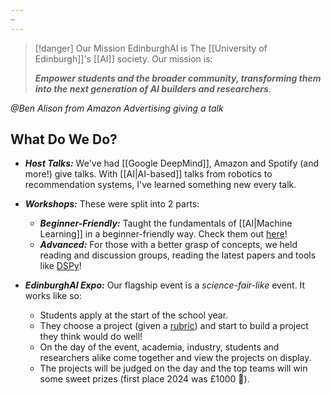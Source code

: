 ```yaml
---
~
---
```

> [!danger] Our Mission
> EdinburghAI is The [[University of Edinburgh]]'s [[AI]] society. Our mission is: 
> 
> ***Empower students and the broader community, transforming them into the next generation of AI builders and researchers***. 


*@Ben Alison from Amazon Advertising giving a talk*
## What Do We Do? 
- ***Host Talks:*** We've had [[Google DeepMind]], Amazon and Spotify (and more!) give talks. With [[AI|AI-based]] talks from robotics to recommendation systems, I've learned something new every talk.

- ***Workshops:*** These were split into 2 parts:
	- ***Beginner-Friendly:*** Taught the fundamentals of [[AI|Machine Learning]] in a beginner-friendly way. Check them out [here](https://github.com/EdinburghAI/workshops)!
	- ***Advanced:*** For those with a better grasp of concepts, we held reading and discussion groups, reading the latest papers and tools like [DSPy](https://github.com/stanfordnlp/dspy)!


- ***EdinburghAI Expo:*** Our flagship event is a *science-fair-like* event. It works like so:
	- Students apply at the start of the school year. 
	- They choose a project (given a [rubric](https://drive.google.com/file/d/1-Og-5sb80sQZB22dMDoYmqZHs5oVK3MA/view)) and start to build a project they think would do well!
	- On the day of the event, academia, industry, students and researchers alike come together and view the projects on display. 
	- The projects will be judged on the day and the top teams will win some sweet prizes (first place 2024 was £1000 🤑).


